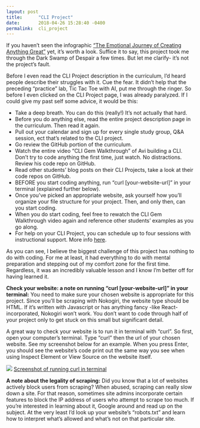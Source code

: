 ```yaml
---
layout: post
title:      "CLI Project"
date:       2018-04-26 15:28:40 -0400
permalink:  cli_project
---
```



If you haven’t seen the infographic [“The Emotional Journey of Creating Anything Great”](https://personalexcellence.co/blog/emotional-journey-creating-infographic/) yet, it’s worth a look. Suffice it to say, this project took me through the Dark Swamp of Despair a few times. But let me clarify- it’s not the project’s fault.

Before I even read the CLI Project description in the curriculum, I’d heard people describe their struggles with it. Cue the fear. It didn’t help that the preceding “practice” lab, Tic Tac Toe with AI, put me through the ringer. So before I even clicked on the CLI Project page, I was already paralyzed. If I could give my past self some advice, it would be this:

* Take a deep breath. You can do this (really!) It’s not actually that hard.
* Before you do anything else, read the entire project description page in the curriculum. Then read it again. 
* Pull out your calendar and sign up for every single study group, Q&A session, ect that’s related to the CLI project. 
* Go review the GitHub portion of the curriculum.
* Watch the entire video “CLI Gem Walkthrough” of Avi building a CLI. Don’t try to code anything the first time, just watch. No distractions. Review his code repo on GitHub.
* Read other students’ blog posts on their CLI Projects, take a look at their code repos on GitHub.
* BEFORE you start coding anything, run “curl [your-website-url]” in your terminal (explained further below).
* Once you’ve picked an appropriate website, ask yourself how you’ll organize your file structure for your project. Then, and only then, can you start coding. 
* When you do start coding, feel free to rewatch the CLI Gem Walkthrough video again and reference other students’ examples as you go along.
* For help on your CLI Project, you can schedule up to four sessions with instructional support. More info [here](http://help.learn.co/instructional-support/receiving-course-support/who-can-i-contact-for-help-on-my-portfolio-project ).

As you can see, I believe the biggest challenge of this project has nothing to do with coding. For me at least, it had everything to do with mental preparation and stepping out of my comfort zone for the first time. Regardless, it was an incredibly valuable lesson and I know I’m better off for having learned it.

**Check your website: a note on running “curl [your-website-url]” in your terminal:**
You need to make sure your chosen website is appropriate for this project. Since you’ll be scraping with Nokogiri, the website type should be HTML. If it’s written with Javascript or has anything fancy -like React- incorporated, Nokogiri won’t work. You don’t want to code through half of your project only to get stuck on this small but significant detail. 

A great way to check your website is to run it in terminal with “curl”. So first, open your computer’s terminal. Type “curl” then the url of your chosen website. See my screenshot below for an example. When you press Enter, you should see the website’s code print out the same way you see when using Inspect Element or View Source on the website itself. 

![](https://imgur.com/oWkQdQ0.jpg)
[Screenshot of running curl in terminal](https://imgur.com/oWkQdQ0.jpg)

**A note about the legality of scraping:**
Did you know that a lot of websites actively block users from scraping? When abused, scraping can really slow down a site. For that reason, sometimes site admins incorporate certain features to block the IP address of users who attempt to scrape too much. If you’re interested in learning about it, Google around and read up on the subject. At the very least I’d look up your website’s “robots.txt” and learn how to interpret what’s allowed and what’s not on that particular site. 
